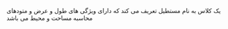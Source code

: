 یک کلاس به نام مستطیل تعریف می کند که دارای ویژگی های طول و عرض و متودهای محاسبه مساحت و محیط می باشد
